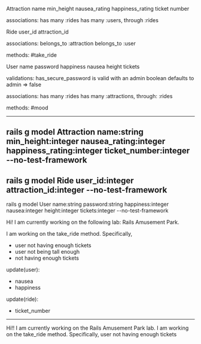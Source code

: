 Attraction
   name
   min_height
   nausea_rating
   happiness_rating
   ticket number

   associations:
     has many :rides
     has many :users, through :rides

Ride
  user_id
  attraction_id

  associations:
    belongs_to :attraction
    belongs_to :user

  methods:
    #take_ride

User
  name
  password
  happiness
  nausea
  height
  tickets

  validations:
      has_secure_password
      is valid with an admin boolean
      defaults to admin => false

  associations:
      has many :rides
      has many :attractions, through: :rides

  methods:
    #mood

-----------------------------------------

rails g model Attraction name:string min_height:integer nausea_rating:integer happiness_rating:integer ticket_number:integer --no-test-framework
------
rails g model Ride user_id:integer attraction_id:integer --no-test-framework
------
rails g model User name:string password:string happiness:integer nausea:integer height:integer tickets:integer --no-test-framework


Hi! I am currently working on the following lab: Rails Amusement Park.

I am working on the take_ride method. Specifically,
-  user not having enough tickets
-  user not being tall
 enough
- not having enough tickets

update(user):
-  nausea
- happiness

update(ride):
- ticket_number
---------------------

Hi!! I am currently working on the Rails Amusement Park lab. I am working on the take_ride method. Specifically, user not having enough tickets
